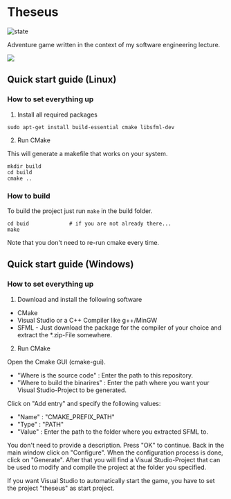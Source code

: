 # Theseus

![state](https://img.shields.io/badge/state-production-brightgreen.svg)

Adventure game written in the context of my software engineering lecture.

![](https://github.com/Pfeifenjoy/Theseus/raw/master/theseus.gif)

## Quick start guide (Linux)

### How to set everything up

1) Install all required packages

```
sudo apt-get install build-essential cmake libsfml-dev
```

2) Run CMake

This will generate a makefile that works on your system.

```
mkdir build
cd build
cmake ..
```

### How to build

To build the project just run ```make``` in the build folder.

```
cd buid 			# if you are not already there...
make
```

Note that you don't need to re-run cmake every time.

## Quick start guide (Windows)

### How to set everything up

1) Download and install the following software

 - CMake
 - Visual Studio or a C++ Compiler like g++/MinGW
 - SFML - Just download the package for the compiler of your choice and extract the *.zip-File somewhere.

2) Run CMake

 Open the Cmake GUI (cmake-gui).

  - "Where is the source code" : Enter the path to this repository.
  - "Where to build the binarires" : Enter the path where you want your Visual Studio-Project to be generated.

Click on "Add entry" and specify the following values:

 - "Name" : "CMAKE_PREFIX_PATH"
 - "Type" : "PATH"
 - "Value" : Enter the path to the folder where you extracted SFML to.

You don't need to provide a description. Press "OK" to continue. Back in the main window click on "Configure". When the configuration process is done, click on "Generate". After that you will find a Visual Studio-Project that can be used to modify and compile the project at the folder you specified.

If you want Visual Studio to automatically start the game, you have to set the project "theseus" as start project.


